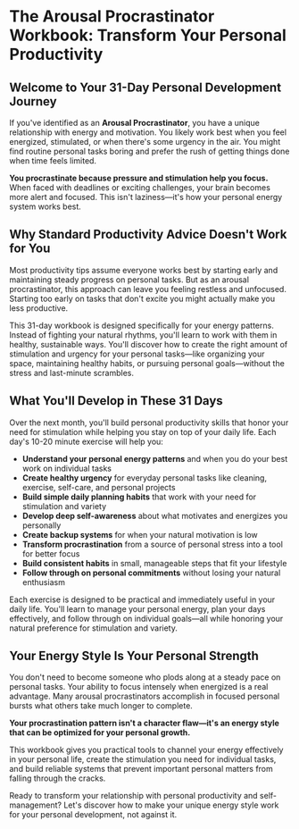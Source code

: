 # The Arousal Procrastinator Workbook: Transform Your Personal Productivity

## Welcome to Your 31-Day Personal Development Journey

If you've identified as an **Arousal Procrastinator**, you have a unique relationship with energy and motivation. You likely work best when you feel energized, stimulated, or when there's some urgency in the air. You might find routine personal tasks boring and prefer the rush of getting things done when time feels limited.

**You procrastinate because pressure and stimulation help you focus.** When faced with deadlines or exciting challenges, your brain becomes more alert and focused. This isn't laziness—it's how your personal energy system works best.

## Why Standard Productivity Advice Doesn't Work for You

Most productivity tips assume everyone works best by starting early and maintaining steady progress on personal tasks. But as an arousal procrastinator, this approach can leave you feeling restless and unfocused. Starting too early on tasks that don't excite you might actually make you less productive.

This 31-day workbook is designed specifically for your energy patterns. Instead of fighting your natural rhythms, you'll learn to work with them in healthy, sustainable ways. You'll discover how to create the right amount of stimulation and urgency for your personal tasks—like organizing your space, maintaining healthy habits, or pursuing personal goals—without the stress and last-minute scrambles.

## What You'll Develop in These 31 Days

Over the next month, you'll build personal productivity skills that honor your need for stimulation while helping you stay on top of your daily life. Each day's 10-20 minute exercise will help you:

- **Understand your personal energy patterns** and when you do your best work on individual tasks
- **Create healthy urgency** for everyday personal tasks like cleaning, exercise, self-care, and personal projects
- **Build simple daily planning habits** that work with your need for stimulation and variety
- **Develop deep self-awareness** about what motivates and energizes you personally
- **Create backup systems** for when your natural motivation is low
- **Transform procrastination** from a source of personal stress into a tool for better focus
- **Build consistent habits** in small, manageable steps that fit your lifestyle
- **Follow through on personal commitments** without losing your natural enthusiasm

Each exercise is designed to be practical and immediately useful in your daily life. You'll learn to manage your personal energy, plan your days effectively, and follow through on individual goals—all while honoring your natural preference for stimulation and variety.

## Your Energy Style Is Your Personal Strength

You don't need to become someone who plods along at a steady pace on personal tasks. Your ability to focus intensely when energized is a real advantage. Many arousal procrastinators accomplish in focused personal bursts what others take much longer to complete.

**Your procrastination pattern isn't a character flaw—it's an energy style that can be optimized for your personal growth.**

This workbook gives you practical tools to channel your energy effectively in your personal life, create the stimulation you need for individual tasks, and build reliable systems that prevent important personal matters from falling through the cracks.

Ready to transform your relationship with personal productivity and self-management? Let's discover how to make your unique energy style work for your personal development, not against it.